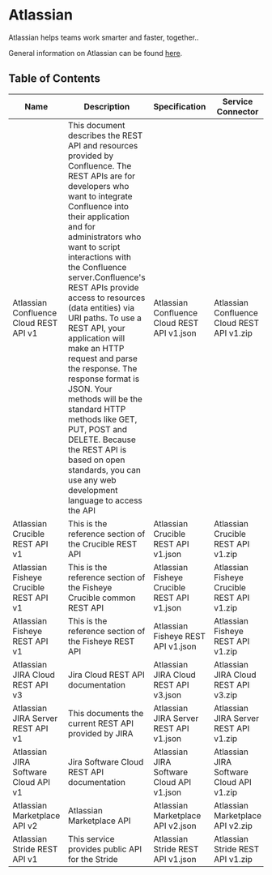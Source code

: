 # Atlassian

Atlassian helps teams work smarter and faster, together..

General information on Atlassian can be found [here](https://www.atlassian.com/).

## Table of Contents

| Name  | Description | Specification | Service Connector |
| ------------- | ------------- | ------------- | ------------- |
| Atlassian Confluence Cloud REST API v1 | This document describes the REST API and resources provided by Confluence. The REST APIs are for developers who want to integrate Confluence into their application and for administrators who want to script interactions with the Confluence server.Confluence's REST APIs provide access to resources (data entities) via URI paths. To use a REST API, your application will make an HTTP request and parse the response. The response format is JSON. Your methods will be the standard HTTP methods like GET, PUT, POST and DELETE. Because the REST API is based on open standards, you can use any web development language to access the API |  Atlassian Confluence Cloud REST API v1.json | Atlassian Confluence Cloud REST API v1.zip |
| Atlassian Crucible REST API v1 | This is the reference section of the Crucible REST API | Atlassian Crucible REST API v1.json | Atlassian Crucible REST API v1.zip |
| Atlassian Fisheye Crucible REST API v1 | This is the reference section of the Fisheye Crucible common REST API | Atlassian Fisheye Crucible REST API v1.json | Atlassian Fisheye Crucible REST API v1.zip |
| Atlassian Fisheye REST API v1 | This is the reference section of the Fisheye REST API | Atlassian Fisheye REST API v1.json | Atlassian Fisheye REST API v1.zip |
| Atlassian JIRA Cloud REST API v3 | Jira Cloud REST API documentation | Atlassian JIRA Cloud REST API v3.json | Atlassian JIRA Cloud REST API v3.zip |
| Atlassian JIRA Server REST API v1 | This documents the current REST API provided by JIRA | Atlassian JIRA Server REST API v1.json | Atlassian JIRA Server REST API v1.zip |
| Atlassian JIRA Software Cloud API v1 | Jira Software Cloud REST API documentation | Atlassian JIRA Software Cloud API v1.json | Atlassian JIRA Software Cloud API v1.zip |
| Atlassian Marketplace API v2 | Atlassian Marketplace API | Atlassian Marketplace API v2.json | Atlassian Marketplace API v2.zip |
| Atlassian Stride REST API v1 | This service provides public API for the Stride | Atlassian Stride REST API v1.json | Atlassian Stride REST API v1.zip |
